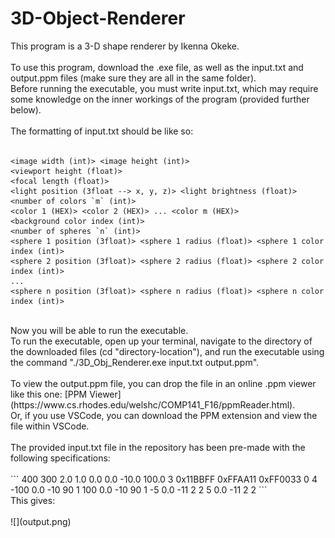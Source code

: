 # 3D-Object-Renderer
This program is a 3-D shape renderer by Ikenna Okeke.<br /><br />
To use this program, download the .exe file, as well as the input.txt and output.ppm files (make sure they are all in the same folder).<br />
Before running the executable, you must write input.txt, which may require some knowledge on the inner workings of the program (provided further below). <br /><br />
The formatting of input.txt should be like so:<br /><br />
```
<image width (int)> <image height (int)>
<viewport height (float)>
<focal length (float)>
<light position (3float --> x, y, z)> <light brightness (float)>
<number of colors `m` (int)>
<color 1 (HEX)> <color 2 (HEX)> ... <color m (HEX)>
<background color index (int)>
<number of spheres `n` (int)>
<sphere 1 position (3float)> <sphere 1 radius (float)> <sphere 1 color index (int)>
<sphere 2 position (3float)> <sphere 2 radius (float)> <sphere 2 color index (int)>
...
<sphere n position (3float)> <sphere n radius (float)> <sphere n color index (int)>
```
<br />
Now you will be able to run the executable. <br />
To run the executable, open up your terminal, navigate to the directory of the downloaded files (cd "directory-location"), and run the executable using the command "./3D_Obj_Renderer.exe input.txt output.ppm".<br /><br />
To view the output.ppm file, you can drop the file in an online .ppm viewer like this one: [PPM Viewer](https://www.cs.rhodes.edu/welshc/COMP141_F16/ppmReader.html).<br />
Or, if you use VSCode, you can download the PPM extension and view the file within VSCode.<br /><br />
The provided input.txt file in the repository has been pre-made with the following specifications: <br /><br />
```
400 300
2.0
1.0
0.0 0.0 -10.0 100.0
3
0x11BBFF 0xFFAA11 0xFF0033
0
4
-100 0.0 -10  90 1
 100 0.0 -10  90 1
  -5 0.0 -11   2 2
   5 0.0 -11   2 2
```
<br />
This gives: <br /><br />
![](output.png)








